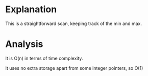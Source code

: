 # Explanation

This is a straightforward scan, keeping track of the min and max.

# Analysis

It is O(n) in terms of time complexity.

It uses no extra storage apart from some integer pointers, so O(1)


